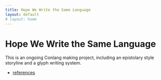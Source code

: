 ```yaml
---
title: Hope We Write the Same Language
layout: default
# layout: home
---
```


# Hope We Write the Same Language

This is an ongoing Conlang making project, including an epistolary style storyline and a glyph writing system.

- [references](references)
